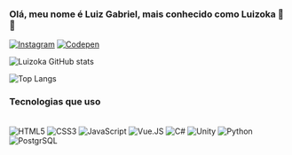  ### Olá, meu nome é Luiz Gabriel, mais conhecido como Luizoka 👋😄

[![Instagram](https://img.shields.io/badge/Instagram-E4405F?style=for-the-badge&logo=instagram&logoColor=white)](https://www.instagram.com/luizoka_/)
[![Codepen](https://img.shields.io/badge/Codepen-000000?style=for-the-badge&logo=codepen&logoColor=white)](https://codepen.io/Luizoka)

![Luizoka GitHub stats](https://github-readme-stats.vercel.app/api?username=Luizoka&show_icons=true&theme=radical)

![Top Langs](https://github-readme-stats.vercel.app/api/top-langs/?username=Luizoka&layout=compact&theme=Dracula)

### Tecnologias que uso 
<div style="display: inline-block">
    <br/>
    <img align="center" alt="HTML5" src="https://img.shields.io/badge/HTML5-E34F26?style=for-the-badge&logo=html5&logoColor=white"/>
    <img align="center" alt="CSS3" src="https://img.shields.io/badge/CSS-239120?&style=for-the-badge&logo=css3&logoColor=white"/>
    <img align="center" alt="JavaScript" src="https://img.shields.io/badge/JavaScript-F7DF1E?style=for-the-badge&logo=javascript&logoColor=black"/>
    <img align="center" alt="Vue.JS" src="https://img.shields.io/badge/Vue.js-35495E?style=for-the-badge&logo=vue.js&logoColor=4FC08D"/>
    <img align="center" alt="C#" src="https://img.shields.io/badge/C%23-239120?style=for-the-badge&logo=c-sharp&logoColor=white"/>
    <img align="center" alt="Unity" src="https://img.shields.io/badge/Unity-100000?style=for-the-badge&logo=unity&logoColor=white"/>
    <img align="center" alt="Python" src="https://img.shields.io/badge/Python-14354C?style=for-the-badge&logo=python&logoColor=white"/>
    <img align="center" alt="PostgrSQL" src="https://img.shields.io/badge/PostgreSQL-316192?style=for-the-badge&logo=postgresql&logoColor=white"/>
    
</div>
